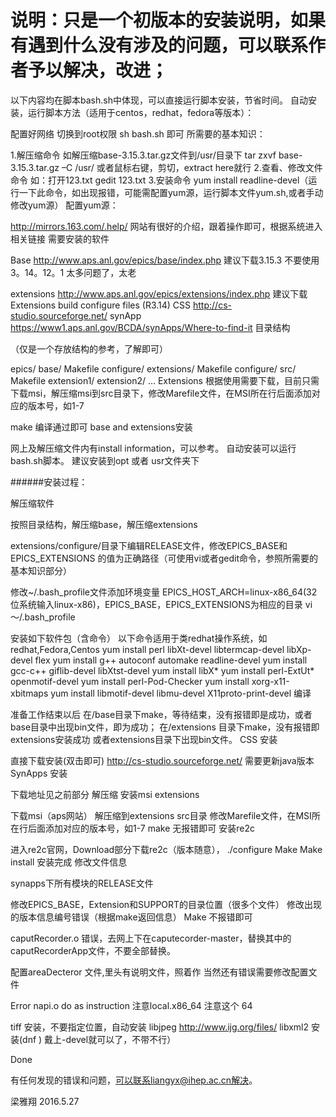 # 说明：只是一个初版本的安装说明，如果有遇到什么没有涉及的问题，可以联系作者予以解决，改进；

以下内容均在脚本bash.sh中体现，可以直接运行脚本安装，节省时间。 自动安装，运行脚本方法（适用于centos，redhat，fedora等版本）：

配置好网络 切换到root权限 sh bash.sh 即可 所需要的基本知识：

1.解压缩命令 如解压缩base-3.15.3.tar.gz文件到/usr/目录下 tar zxvf base-3.15.3.tar.gz –C /usr/ 或者鼠标右键，剪切，extract here就行
2.查看、修改文件命令 如：打开123.txt gedit 123.txt
3.安装命令 yum install readline-devel（运行一下此命令，如出现报错，可能需配置yum源，运行脚本文件yum.sh,或者手动修改yum源）
配置yum源：

http://mirrors.163.com/.help/ 网站有很好的介绍，跟着操作即可，根据系统进入相关链接 需要安装的软件

Base http://www.aps.anl.gov/epics/base/index.php 建议下载3.15.3 不要使用3。14。12。1 太多问题了，太老

extensions http://www.aps.anl.gov/epics/extensions/index.php 建议下载Extensions build configure files (R3.14)
CSS http://cs-studio.sourceforge.net/
synApp https://www1.aps.anl.gov/BCDA/synApps/Where-to-find-it
目录结构

（仅是一个存放结构的参考，了解即可）

epics/
    base/
        Makefile
        configure/
    extensions/
        Makefile
        configure/
        src/
            Makefile
            extension1/
            extension2/
            ...
Extensions 根据使用需要下载，目前只需下载msi，解压缩msi到src目录下，修改Marefile文件，在MSI所在行后面添加对应的版本号，如1-7

make 编译通过即可 base and extensions安装

网上及解压缩文件内有install information，可以参考。 自动安装可以运行bash.sh脚本。 建议安装到opt 或者 usr文件夹下

######安装过程：

解压缩软件

按照目录结构，解压缩base，解压缩extensions

extensions/configure/目录下编辑RELEASE文件，修改EPICS_BASE和EPICS_EXTENSIONS 的值为正确路径（可使用vi或者gedit命令，参照所需要的基本知识部分）

修改~/.bash_profile文件添加环境变量 EPICS_HOST_ARCH=linux-x86_64(32位系统输入linux-x86)，EPICS_BASE，EPICS_EXTENSIONS为相应的目录
vi ～/.bash_profile

安装如下软件包（含命令）
以下命令适用于类redhat操作系统，如redhat,Fedora,Centos
yum install perl libXt-devel libtermcap-devel libXp-devel flex yum install g++ autoconf automake readline-devel yum install gcc-c++ giflib-devel libXtst-devel yum install libX* yum install perl-ExtUt* openmotif-devel yum install perl-Pod-Checker yum install xorg-x11-xbitmaps yum install libmotif-devel libmu-devel X11proto-print-devel 编译

准备工作结束以后 在/base目录下make，等待结束，没有报错即是成功，或者base目录中出现bin文件，即为成功； 在/extensions 目录下make，没有报错即extensions安装成功 或者extensions目录下出现bin文件。 CSS 安装

直接下载安装(双击即可) http://cs-studio.sourceforge.net/ 需要更新java版本 SynApps 安装

下载地址见之前部分 解压缩 安装msi extensions

下载msi（aps网站） 解压缩到extensions src目录 修改Marefile文件，在MSI所在行后面添加对应的版本号，如1-7 make 无报错即可 安装re2c

进入re2c官网，Download部分下载re2c（版本随意）， ./configure Make Make install 安装完成 修改文件信息

synapps下所有模块的RELEASE文件

修改EPICS_BASE，Extension和SUPPORT的目录位置（很多个文件）
修改出现的版本信息编号错误（根据make返回信息）
Make 不报错即可

caputRecorder.o 错误，去网上下在caputecorder-master，替换其中的caputRecorderApp文件，不要全部替换。

配置areaDecteror 文件,里头有说明文件，照着作 当然还有错误需要修改配置文件

Error napi.o do as instruction 注意local.x86_64 注意这个 64

tiff 安装，不要指定位置，自动安装 libjpeg http://www.ijg.org/files/ libxml2 安装(dnf ) 戴上-devel就可以了，不带不行）

Done

有任何发现的错误和问题，可以联系liangyx@ihep.ac.cn解决。

梁雅翔 2016.5.27
